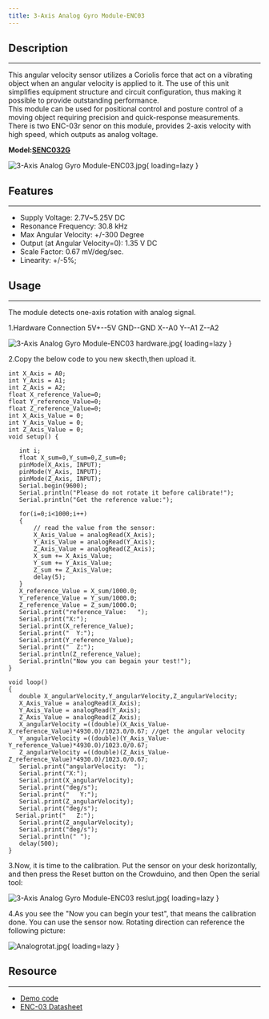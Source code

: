 ```yaml
---
title: 3-Axis Analog Gyro Module-ENC03
---
```


## Description
-----------

This angular velocity sensor utilizes a Coriolis force that act on a vibrating object when an angular velocity is applied to it. The use of this unit simplifies equipment structure and circuit configuration, thus making it possible to provide outstanding performance.   
This module can be used for positional control and posture control of a moving object requiring precision and quick-response measurements. There is two ENC-03r senor on this module, provides 2-axis velocity with high speed, which outputs as analog voltage.

**Model:[SENC032G](http://www.elecrow.com/2axis-analog-gyro-moduleenc03-p-712.html)**

![3-Axis Analog Gyro Module-ENC03.jpg](https://wiki.elecrow.com/images/thumb/8/8e/3-Axis_Analog_Gyro_Module-ENC03.jpg/400px-3-Axis_Analog_Gyro_Module-ENC03.jpg){ loading=lazy }

## Features
--------

- Supply Voltage: 2.7V~5.25V DC
- Resonance Frequency: 30.8 kHz
- Max Angular Velocity: +/-300 Degree
- Output (at Angular Velocity=0): 1.35 V DC
- Scale Factor: 0.67 mV/deg/sec.
- Linearity: +/-5%;

## Usage
-----

The module detects one-axis rotation with analog signal.

1.Hardware Connection
5V+--5V
GND--GND
X--A0
Y--A1
Z--A2

![3-Axis Analog Gyro Module-ENC03 hardware.jpg](https://wiki.elecrow.com/images/thumb/8/81/3-Axis_Analog_Gyro_Module-ENC03_hardware.jpg/600px-3-Axis_Analog_Gyro_Module-ENC03_hardware.jpg){ loading=lazy }

2.Copy the below code to you new skecth,then upload it.

```
int X_Axis = A0;             
int Y_Axis = A1; 
int Z_Axis = A2;
float X_reference_Value=0;
float Y_reference_Value=0;
float Z_reference_Value=0;
int X_Axis_Value = 0;           
int Y_Axis_Value = 0;
int Z_Axis_Value = 0;
void setup() {

   int i;
   float X_sum=0,Y_sum=0,Z_sum=0;
   pinMode(X_Axis, INPUT);
   pinMode(Y_Axis, INPUT);
   pinMode(Z_Axis, INPUT);
   Serial.begin(9600);
   Serial.println("Please do not rotate it before calibrate!");
   Serial.println("Get the reference value:");
    
   for(i=0;i<1000;i++)
   {
       // read the value from the sensor:
       X_Axis_Value = analogRead(X_Axis);
       Y_Axis_Value = analogRead(Y_Axis);
       Z_Axis_Value = analogRead(Z_Axis);
       X_sum += X_Axis_Value;
       Y_sum += Y_Axis_Value;
       Z_sum += Z_Axis_Value;
       delay(5);
   }
   X_reference_Value = X_sum/1000.0;
   Y_reference_Value = Y_sum/1000.0;
   Z_reference_Value = Z_sum/1000.0;
   Serial.print("reference_Value:   ");
   Serial.print("X:");
   Serial.print(X_reference_Value);
   Serial.print("  Y:");
   Serial.print(Y_reference_Value);
   Serial.print("  Z:");
   Serial.println(Z_reference_Value);
   Serial.println("Now you can begain your test!");
}

void loop() 
{
   double X_angularVelocity,Y_angularVelocity,Z_angularVelocity;
   X_Axis_Value = analogRead(X_Axis);
   Y_Axis_Value = analogRead(Y_Axis);
   Z_Axis_Value = analogRead(Z_Axis);
   X_angularVelocity =((double)(X_Axis_Value-X_reference_Value)*4930.0)/1023.0/0.67; //get the angular velocity
   Y_angularVelocity =((double)(Y_Axis_Value-Y_reference_Value)*4930.0)/1023.0/0.67;
   Z_angularVelocity =((double)(Z_Axis_Value-Z_reference_Value)*4930.0)/1023.0/0.67;
   Serial.print("angularVelocity:  ");
   Serial.print("X:");
   Serial.print(X_angularVelocity);
   Serial.print("deg/s");
   Serial.print("   Y:");
   Serial.print(Z_angularVelocity);
   Serial.print("deg/s");
  Serial.print("   Z:");
   Serial.print(Z_angularVelocity);
   Serial.print("deg/s");
   Serial.println(" ");
   delay(500);
}
```

3.Now, it is time to the calibration. Put the sensor on your desk horizontally, and then press the Reset button on the Crowduino, and then Open the serial tool:

![3-Axis Analog Gyro Module-ENC03 reslut.jpg](https://wiki.elecrow.com/images/thumb/e/eb/3-Axis_Analog_Gyro_Module-ENC03_reslut.jpg/400px-3-Axis_Analog_Gyro_Module-ENC03_reslut.jpg){ loading=lazy }

4.As you see the "Now you can begin your test", that means the calibration done. You can use the sensor now. Rotating direction can reference the following picture:

![Analogrotat.jpg](https://wiki.elecrow.com/images/thumb/f/fe/Analogrotat.jpg/400px-Analogrotat.jpg){ loading=lazy }

## Resource
--------

- [Demo code](../../files/Analog-Gyro-3-Axis-zip.md)
- [ENC-03 Datasheet ](../../files/ENC-03-pdf.md)